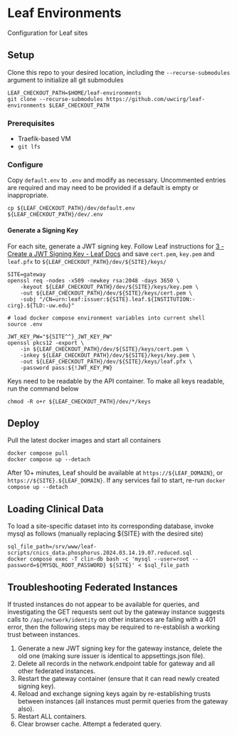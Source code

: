 # Leaf Environments
Configuration for Leaf sites

## Setup
Clone this repo to your desired location, including the `--recurse-submodules` argument to initialize all git submodules

    LEAF_CHECKOUT_PATH=$HOME/leaf-environments
    git clone --recurse-submodules https://github.com/uwcirg/leaf-environments $LEAF_CHECKOUT_PATH

### Prerequisites
- Traefik-based VM
- `git lfs`

### Configure
Copy `default.env` to `.env` and modify as necessary. Uncommented entries are required and may need to be provided if a default is empty or inappropriate.

    cp ${LEAF_CHECKOUT_PATH}/dev/default.env ${LEAF_CHECKOUT_PATH}/dev/.env

#### Generate a Signing Key
For each site, generate a JWT signing key. Follow Leaf instructions for [3 - Create a JWT Signing Key - Leaf Docs](https://leafdocs.rit.uw.edu/installation/installation_steps/3_jwt/) and save `cert.pem`, `key.pem` and `leaf.pfx` to `${LEAF_CHECKOUT_PATH}/dev/${SITE}/keys/`

    SITE=gateway
    openssl req -nodes -x509 -newkey rsa:2048 -days 3650 \
        -keyout ${LEAF_CHECKOUT_PATH}/dev/${SITE}/keys/key.pem \
        -out ${LEAF_CHECKOUT_PATH}/dev/${SITE}/keys/cert.pem \
        -subj "/CN=urn:leaf:issuer:${SITE}.leaf.${INSTITUTION:-cirg}.${TLD:-uw.edu}"

    # load docker compose environment variables into current shell
    source .env

    JWT_KEY_PW="${SITE^^}_JWT_KEY_PW"
    openssl pkcs12 -export \
        -in ${LEAF_CHECKOUT_PATH}/dev/${SITE}/keys/cert.pem \
        -inkey ${LEAF_CHECKOUT_PATH}/dev/${SITE}/keys/key.pem \
        -out ${LEAF_CHECKOUT_PATH}/dev/${SITE}/keys/leaf.pfx \
        -password pass:${!JWT_KEY_PW}

Keys need to be readable by the API container. To make all keys readable, run the command below

    chmod -R o+r ${LEAF_CHECKOUT_PATH}/dev/*/keys

## Deploy
Pull the latest docker images and start all containers

    docker compose pull
    docker compose up --detach

After 10+ minutes, Leaf should be available at `https://${LEAF_DOMAIN}`, or `https://${SITE}.${LEAF_DOMAIN}`. If any services fail to start, re-run `docker compose up --detach`

## Loading Clinical Data
To load a site-specific dataset into its corresponding database, invoke mysql as follows (manually replacing ${SITE} with the desired site)

    sql_file_path=/srv/www/leaf-scripts/cnics_data.phosphorus.2024.03.14.19.07.reduced.sql
    docker compose exec -T clin-db bash -c 'mysql --user=root --password=${MYSQL_ROOT_PASSWORD} ${SITE}' < $sql_file_path

## Troubleshooting Federated Instances
If trusted instances do not appear to be available for queries, and investigating the GET requests sent out by the gateway instance suggests calls to `/api/network/identity` on other instances are failing with a 401 error, then the following steps may be required to re-establish a working trust between instances.

1. Generate a new JWT signing key for the gateway instance, delete the old one (making sure issuer is identical to appsettings.json file).
2. Delete all records in the network.endpoint table for gateway and all other federated instances.
3. Restart the gateway container (ensure that it can read newly created signing key).
4. Reload and exchange signing keys again by re-establishing trusts between instances (all instances must permit queries from the gateway also).
5. Restart ALL containers.
6. Clear browser cache. Attempt a federated query.
